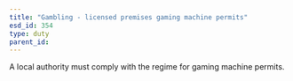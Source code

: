 ```yaml
---
title: "Gambling - licensed premises gaming machine permits"
esd_id: 354
type: duty
parent_id:  
---
```


A local authority must comply with the regime for gaming machine permits. 

